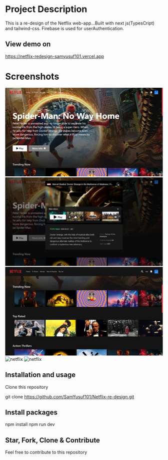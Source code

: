 # Project Description

This is a re-design of the Netflix web-app...Built with next js(TypesCript) and tailwind-css. Firebase is used for userAuthentication.

## View demo on

https://netflix-redesign-samyusuf101.vercel.app

# Screenshots
![netflix](images/home.png)
![netflix](images/playmenu.png)
![netflix](images/rows.png)
![netflix](images/singin.png)
![netflix](images/singup.png)



## Installation and usage

Clone this repository

git clone https://github.com/SamYusuf101/Netflix-re-design.git

## Install packages

npm install
npm run dev

## Star, Fork, Clone & Contribute

Feel free to contribute to this repository
